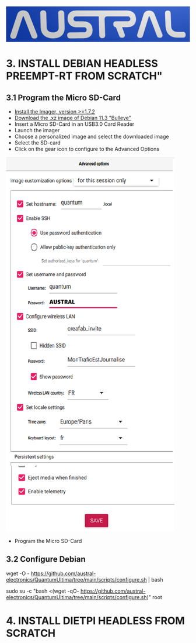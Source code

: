 
![Logo](/images/LogoAustral.png)

# 3. INSTALL DEBIAN HEADLESS PREEMPT-RT FROM SCRATCH"
## 3.1 Program the Micro SD-Card
* [Install the Imager, version >=1.7.2](https://downloads.raspberrypi.org/imager/)
* [Download the .xz image of Debian 11.3 "Bulleye"](https://downloads.raspberrypi.org/raspios_lite_arm64/images/raspios_lite_arm64-2022-04-07/)
* Insert a Micro SD-Card in an USB3.0 Card Reader
* Launch the imager
* Choose a personalized image and select the downloaded image
* Select the SD-card
* Click on the gear icon to configure to the Advanced Options  

![Advanced Options](/images/AdvancedOptions.png)

* Program the Micro SD-Card

## 3.2 Configure Debian 

wget -O - https://github.com/austral-electronics/QuantumUltima/tree/main/scripts/configure.sh | bash

sudo su -c "bash <(wget -qO- https://github.com/austral-electronics/QuantumUltima/tree/main/scripts/configure.sh)" root

# 4. INSTALL DIETPI HEADLESS FROM SCRATCH
